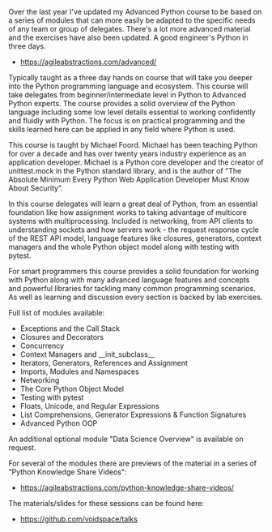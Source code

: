 

Over the last year I've updated my Advanced Python course to be based on a series of modules that can more easily be adapted to the specific needs of any team or group of delegates. There's a lot more advanced material and the exercises have also been updated. A good engineer's Python in three days.

* https://agileabstractions.com/advanced/

Typically taught as a three day hands on course that will take you deeper into the Python programming language and ecosystem. This course will take delegates from beginner/intermediate level in Python to Advanced Python experts. The course provides a solid overview of the Python language including some low level details essential to working confidently and fluidly with Python. The focus is on practical programming and the skills learned here can be applied in any field where Python is used.

This course is taught by Michael Foord. Michael has been teaching Python for over a decade and has over twenty years industry experience as an application developer. Michael is a Python core developer and the creator of unittest.mock in the Python standard library, and is the author of "The Absolute Minimum Every Python Web Application Developer Must Know About Security".

In this course delegates will learn a great deal of Python, from an essential foundation like how assignment works to taking advantage of multicore systems with multiprocessing. Included is networking, from API clients to understanding sockets and how servers work - the request response cycle of the REST API model, language features like closures, generators, context managers and the whole Python object model along with testing with pytest.

For smart programmers this course provides a solid foundation for working with Python along with many advanced language features and concepts and powerful libraries for tackling many common programming scenarios. As well as learning and discussion every section is backed by lab exercises.

Full list of modules available:

* Exceptions and the Call Stack
* Closures and Decorators
* Concurrency
* Context Managers and \_\_init_subclass__
* Iterators, Generators, References and Assignment
* Imports, Modules and Namespaces
* Networking
* The Core Python Object Model
* Testing with pytest
* Floats, Unicode, and Regular Expressions
* List Comprehensions, Generator Expressions & Function Signatures
* Advanced Python OOP

An additional optional module "Data Science Overview" is available on request.

For several of the modules there are previews of the material in a series of "Python Knowledge Share Videos":

* https://agileabstractions.com/python-knowledge-share-videos/

The materials/slides for these sessions can be found here:

* https://github.com/voidspace/talks
